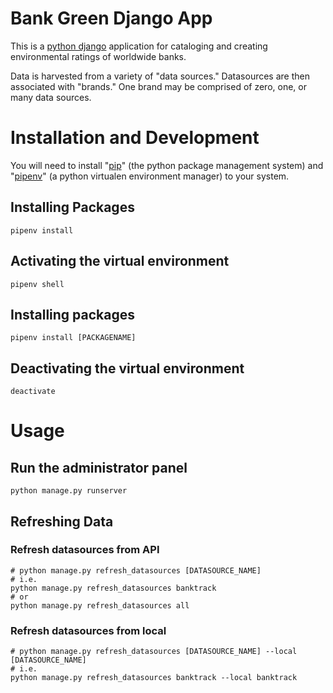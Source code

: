 # Bank Green Django App

This is a [python django](https://www.djangoproject.com/) application for cataloging and creating environmental ratings of worldwide banks.

Data is harvested from a variety of "data sources." Datasources are then associated with "brands." One brand may be comprised of zero, one, or many data sources.

# Installation and Development

You will need to install "[pip](https://pip.pypa.io/en/stable/installation/)" (the python package management system) and "[pipenv](https://pypi.org/project/pipenv/)" (a python virtualen environment manager) to your system.

## Installing Packages

`pipenv install`

## Activating the virtual environment

`pipenv shell`

## Installing packages

`pipenv install [PACKAGENAME]`

## Deactivating the virtual environment

`deactivate`

# Usage

## Run the administrator panel

```
python manage.py runserver
```

## Refreshing Data

### Refresh datasources from API

```
# python manage.py refresh_datasources [DATASOURCE_NAME]
# i.e.
python manage.py refresh_datasources banktrack
# or
python manage.py refresh_datasources all
```

### Refresh datasources from local

```
# python manage.py refresh_datasources [DATASOURCE_NAME] --local [DATASOURCE_NAME]
# i.e.
python manage.py refresh_datasources banktrack --local banktrack
```
